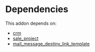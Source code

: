 # Dependencies

This addon depends on:

- [crm](../../../../../oca-ocb-crm/odoo-bringout-oca-ocb-crm)
- [sale_project](../../../../../oca-ocb-sale/odoo-bringout-oca-ocb-sale_project)
- [mail_message_destiny_link_template](../../../../odoo-bringout-oca-server-ux-mail_message_destiny_link_template)
